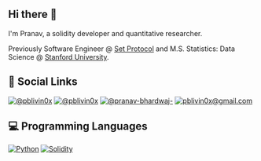 ## Hi there 👋

I'm Pranav, a solidity developer and quantitative researcher.

Previously Software Engineer @ [Set Protocol](https://github.com/SetProtocol) and M.S. Statistics: Data Science @ [Stanford University](https://statistics.stanford.edu/graduate-programs/statistics-ms/statistics-data-science-curriculum).

## 🤝 Social Links
<p align="left">
  <a href="https://github.com/pblivin0x"><img alt="@pblivin0x" src="https://img.shields.io/badge/GitHub-100000?logo=github&logoColor=white"></a>
  <a href="https://twitter.com/pblivin0x"><img alt="@pblivin0x" src="https://img.shields.io/badge/Twitter-1DA1F2?logo=twitter&logoColor=white"></a>
  <a href="https://www.linkedin.com/in/pranav-bhardwaj-/"><img alt="@pranav-bhardwaj-" src="https://img.shields.io/badge/LinkedIn-0077B5?logo=linkedin&logoColor=white"></a>
  <a href="mailto: pblivin0x@gmail.com"><img alt="pblivin0x@gmail.com" src="https://img.shields.io/badge/Gmail-D14836?logo=gmail&logoColor=white"></a>
</p>

## 💻 Programming Languages
<p align="left">
  <a href="https://www.python.org/"><img alt="Python" src="https://img.shields.io/badge/Python-3776AB?logo=python&logoColor=white"></a>
  <a href="https://docs.soliditylang.org/en/latest/"><img alt="Solidity" src="https://img.shields.io/badge/Solidity-e6e6e6?logo=solidity&logoColor=black"></a>
</p>
